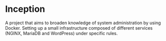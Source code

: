 # Inception

A project that aims to broaden knowledge of system administration by using Docker. Setting up a small
infrastructure composed of different services (NGINX, MariaDB and WordPress) under specific rules.

